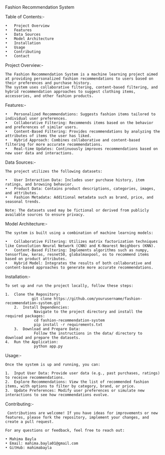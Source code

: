 Fashion Recommendation System

Table of Contents:-

	•	Project Overview
	•	Features
	•	Data Sources
	•	Model Architecture
	•	Installation
	•	Usage
	•	Contributing
	•	Contact

Project Overview:-

    The Fashion Recommendation System is a machine learning project aimed at providing personalized fashion recommendations to users based on their preferences and purchase history. 
    The system uses collaborative filtering, content-based filtering, and hybrid recommendation approaches to suggest clothing items, accessories, and other fashion products.

Features:-

	•	Personalized Recommendations: Suggests fashion items tailored to individual user preferences.
	•	Collaborative Filtering: Recommends items based on the behavior and preferences of similar users.
	•	Content-Based Filtering: Provides recommendations by analyzing the attributes of items the user has liked.
	•	Hybrid Approach: Combines collaborative and content-based filtering for more accurate recommendations.
	•	Real-time Updates: Continuously improves recommendations based on new user data and interactions.

Data Sources:-

    The project utilizes the following datasets:

	•	User Interaction Data: Includes user purchase history, item ratings, and browsing behavior.
	•	Product Data: Contains product descriptions, categories, images, and attributes.
	•	Fashion Metadata: Additional metadata such as brand, price, and seasonal trends.

    Note: The datasets used may be fictional or derived from publicly available sources to ensure privacy.

Model Architecture:-

    The system is built using a combination of machine learning models:

	•	Collaborative Filtering: Utilizes matrix factorization techniques like Convolution Neural Network (CNN) and K-Nearest Neighbors (KNN).
	•	Content-Based Filtering: Implements algorithms such as numpy, tensorflow, keras, resnet50, globalmaxpool, os to recommend items based on product attributes.
	•	Hybrid Model: Integrates the results of both collaborative and content-based approaches to generate more accurate recommendations.

Installation:-

    To set up and run the project locally, follow these steps:

	1.	Clone the Repository:
                git clone https://github.com/yourusername/fashion-recommendation-system.git
        2.	Install Dependencies:
                 Navigate to the project directory and install the required packages:
                 cd fashion-recommendation-system
                 pip install -r requirements.txt
        3.	Download and Prepare Data:
                 Follow the instructions in the data/ directory to download and prepare the datasets.
	4.	Run the Application:
                 python app.py

Usage:-

    Once the system is up and running, you can:

	1.	Input User Data: Provide user data (e.g., past purchases, ratings) to receive recommendations.
	2.	Explore Recommendations: View the list of recommended fashion items, with options to filter by category, brand, or price.
	3.	Update Preferences: Modify user preferences or simulate new interactions to see how recommendations evolve.

Contributing:-

     Contributions are welcome! If you have ideas for improvements or new features, please fork the repository, implement your changes, and create a pull request.

    For any questions or feedback, feel free to reach out:

    • Mahima Bayla
    • Email: mahima.bayla01@gmail.com
	• GitHub: mahimabayla

